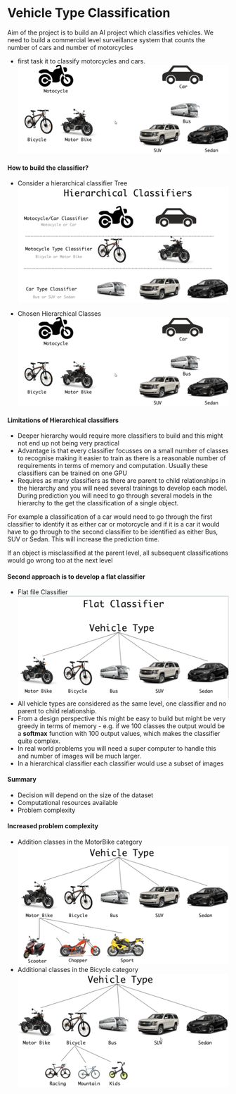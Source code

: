 
# Vehicle Type Classification

Aim of the project is to build an AI project which classifies vehicles.  We need to build a commercial level surveillance system that counts the number of cars and number of motorcycles

* first task it to classify motorcycles and cars.
![Vehicle Classification](./vehicleClassification.png)

#### How to build the classifier?

* Consider a hierarchical classifier Tree ![Hierarchical Classifier Tree](./three_classifiers.png)

* Chosen Hierarchical Classes ![Resulting Hierarchical classifiers](./vehicleClassification.png)

#### Limitations of Hierarchical classifiers

* Deeper hierarchy would require more classifiers to build and this might not end up not being very practical
* Advantage is that every classifier focusses on a small number of classes to recognise making it easier to train as there is a reasonable number of requirements in terms of memory and computation.  Usually these classifiers can be trained on one GPU 
* Requires as many classifiers as there are parent to child relationships in the hierarchy and you will need several trainings to develop each model.  During prediction you will need to go through several models in the hierarchy to the get the classification of a single object.

For example a classification of a car would need to go through the first classifier to identify it as either car or motorcycle and if it is a car it would have to go through to  the second classifier to be identified as either Bus, SUV or Sedan.  This will increase the prediction time.

If an object is misclassified at the parent level, all subsequent classifications would go wrong too at the next level

#### Second approach is to develop a flat classifier

* Flat file Classifier ![Flat File Classifier](./flatClassifier.png)
* All vehicle types are considered as the same level, one classifier and no parent to child relationship.
* From a design perspective this might be easy to build but might be very greedy in terms of memory - e.g. if we 100 classes the output would be a **softmax** function with 100 output values, which makes the classifier quite complex.
* In real world problems you will need a super computer to handle this and number of images will be much larger.
* In a hierarchical classifier each classifier would use a subset of images

#### Summary

* Decision will depend on the size of the dataset
* Computational resources available
* Problem complexity

#### Increased problem complexity

* Addition classes in the MotorBike category ![Motor Bike](./increased%20complexity2.png)
* Additional classes in the Bicycle category ![Bicycle](./increased%20complexity1.png)

